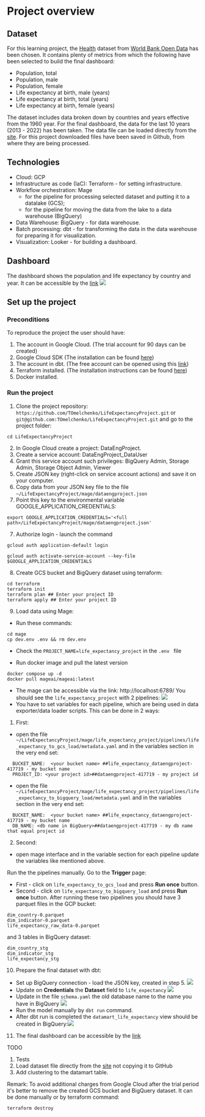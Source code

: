
# Project overview

## Dataset

For this learning project, the [Health](https://data.worldbank.org/topic/health) dataset from [World Bank Open Data](https://data.worldbank.org/) has been chosen. It contains plenty of metrics from which the following have been selected to build the final dashboard:

- Population, total
- Population, male
- Population, female
- Life expectancy at birth, male (years)
- Life expectancy at birth, total (years)
- Life expectancy at birth, female (years)

The dataset includes data broken down by countries and years effective from the 1960 year. For the final dashboard, the data for the last 10 years (2013 - 2022) has been taken.
The data file can be loaded directly from the [site](https://api.worldbank.org/v2/en/topic/8?downloadformat=csv). For this project downloaded files have been saved in Github, from where they are being processed. 


## Technologies

- Cloud: GCP
- Infrastructure as code (IaC): Terraform - for setting infrastructure.
- Workflow orchestration: Mage
	- for the pipeline for processing selected dataset and putting it to a datalake (GCS);
	- for the pipeline for moving the data from the lake to a data warehouse (BigQuery)
- Data Warehouse: BigQuery - for data warehouse.
- Batch processing: dbt - for transforming the data in the data warehouse for preparing it for visualization.
- Visualization: Looker - for building a dashboard.


## Dashboard
The dashboard shows the population and life expectancy by country and year. It can be accessible by the [link](https://lookerstudio.google.com/reporting/a992f160-b0a9-4422-8874-28eb883f14f8/page/lTmuD?access=viewer&requester=igomelch@gmail.com)
![](https://github.com/TOmelchenko/LifeExpectancyProject/blob/main/img/dashboard.png)



## Set up the project
### Preconditions
To reproduce the project the user should have:
1. The account in Google Cloud. (The trial account for 90 days can be created)
2. Google Cloud SDK (The installation can be found [here](https://cloud.google.com/sdk/docs/install-sdk))
3. The account in dbt. (The free account can be opened using this [link](https://www.getdbt.com/signup))
4. Terraform installed. (The installation instructions can be found [here](https://developer.hashicorp.com/terraform/install))
5. Docker installed.

### Run the project
1. Clone the project repository: ```https://github.com/TOmelchenko/LifeExpectancyProject.git``` or ```git@github.com:TOmelchenko/LifeExpectancyProject.git``` and go to the project folder:
```
cd LifeExpectancyProject
```
2. In Google Cloud create a project: DataEngProject.
3. Create a service account: DataEngProject_DataUser
4. Grant this service account such privileges: BigQuery Admin, Storage Admin, Storage Object Admin, Viewer
5. Create JSON key (right-click on service account actions) and save it on your computer.
6. Copy data from your JSON key file to the file ```~/LifeExpectancyProject/mage/dataengproject.json```
7. Point this key to the environmental variable GOOGLE_APPLICATION_CREDENTIALS:
```
export GOOGLE_APPLICATION_CREDENTIALS='<full path>/LifeExpectancyProject/mage/dataengproject.json'

```
7. Authorize login - launch the command
```
gcloud auth application-default login

gcloud auth activate-service-account --key-file $GOOGLE_APPLICATION_CREDENTIALS

```

8. Create GCS bucket and BigQuery dataset using terraform:

```
cd terraform
terraform init
terraform plan ## Enter your project ID
terraform apply ## Enter your project ID
```
9. Load data using Mage:

- Run these commands:
```
cd mage
cp dev.env .env && rm dev.env
```

- Check the ```PROJECT_NAME=life_expectancy_project``` in the ```.env ``` file

- Run docker image and pull the latest version
```
docker compose up -d
docker pull mageai/mageai:latest
```

- The mage can be accessible via the link: http://localhost:6789/ You should see the ```life_expectancy_project``` with 2 pipelines:
![](https://github.com/TOmelchenko/LifeExpectancyProject/blob/main/img/pipelines.png)
- You have to set variables for each pipeline, which are being used in data exporter/data loader scripts. This can be done in 2 ways:
1. First:
- open the file ``` ~/LifeExpectancyProject/mage/life_expectancy_project/pipelines/life_expectancy_to_gcs_load/metadata.yaml``` and in the variables section in the very end set:
```
  BUCKET_NAME:  <your bucket name> ##life_expectancy_dataengproject-417719 - my bucket name
  PROJECT_ID: <your project id>##dataengproject-417719 - my project id

```
-  open the file ``` ~/LifeExpectancyProject/mage/life_expectancy_project/pipelines/life_expectancy_to_bigquery_load/metadata.yaml```  and in the variables section in the very end set:
```
  BUCKET_NAME:  <your bucket name> ##life_expectancy_dataengproject-417719 - my bucket name
  DB_NAME: <db name in BigQuery>##dataengproject-417719 - my db name that equal project id
```
2. Second: 
- open mage interface and in the variable section for each pipeline update the variables like mentioned above.

Run the the pipelines manually. Go to the **Trigger** page:
- First - click on ```life_expectancy_to_gcs_load``` and press **Run once** button.
- Second - click on ```life_expectancy_to_bigquery_load``` and press **Run once** button.
After running these two pipelines you should have 3 parquet files in the GCP bucket:

```
dim_country-0.parquet
dim_indicator-0.parquet
life_expectancy_raw_data-0.parquet
```
and 3 tables in BigQuery dataset:
```
dim_country_stg
dim_indicator_stg
life_expectancy_stg

```
 
10.  Prepare the final dataset with dbt:
- Set up BigQuery connection - load the JSON key, created in step 5.
![](https://github.com/TOmelchenko/LifeExpectancyProject/blob/main/img/dbt_bigquery_connection.png)
- Update on **Credentials** the **Dataset** field to ```life_expectancy```
![](https://github.com/TOmelchenko/LifeExpectancyProject/blob/main/img/dbt_dataset_name.png)
- Update in the file ```schema.yaml``` the old database name to the name you have in BigQuery
![](https://github.com/TOmelchenko/LifeExpectancyProject/blob/main/img/dbt_database_name.png)
- Run the model manually by ```dbt run``` command.
- After dbt run is completed the ```datamart_life_expectancy``` view should be created in BigQuery:![](https://github.com/TOmelchenko/LifeExpectancyProject/blob/main/img/data_mart_view.png)

11.  The final dashboard can be accessible by the [link](https://lookerstudio.google.com/reporting/a992f160-b0a9-4422-8874-28eb883f14f8/page/lTmuD?access=viewer&requester=igomelch@gmail.com)

TODO
1. Tests
2. Load dataset file directly from the [site](https://data.worldbank.org/topic/health) not copying it to GitHub
3. Add clustering to the datamart table.


Remark: To avoid additional charges from Google Cloud after the trial period it's better to remove the created GCS bucket and BigQuery dataset. It can be done manually or by terraform command:
```
terraform destroy
```



